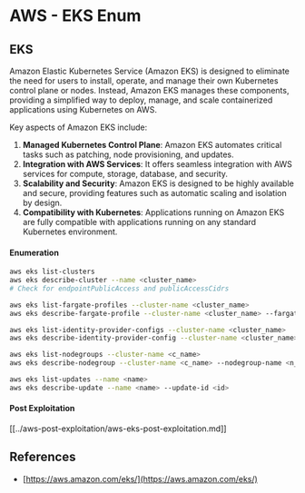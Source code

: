 # AWS - EKS Enum

## EKS

Amazon Elastic Kubernetes Service (Amazon EKS) is designed to eliminate the need for users to install, operate, and manage their own Kubernetes control plane or nodes. Instead, Amazon EKS manages these components, providing a simplified way to deploy, manage, and scale containerized applications using Kubernetes on AWS.

Key aspects of Amazon EKS include:

1. **Managed Kubernetes Control Plane**: Amazon EKS automates critical tasks such as patching, node provisioning, and updates.
2. **Integration with AWS Services**: It offers seamless integration with AWS services for compute, storage, database, and security.
3. **Scalability and Security**: Amazon EKS is designed to be highly available and secure, providing features such as automatic scaling and isolation by design.
4. **Compatibility with Kubernetes**: Applications running on Amazon EKS are fully compatible with applications running on any standard Kubernetes environment.

#### Enumeration

```bash
aws eks list-clusters
aws eks describe-cluster --name <cluster_name>
# Check for endpointPublicAccess and publicAccessCidrs

aws eks list-fargate-profiles --cluster-name <cluster_name>
aws eks describe-fargate-profile --cluster-name <cluster_name> --fargate-profile-name <prof_name>

aws eks list-identity-provider-configs --cluster-name <cluster_name>
aws eks describe-identity-provider-config --cluster-name <cluster_name> --identity-provider-config <p_config>

aws eks list-nodegroups --cluster-name <c_name>
aws eks describe-nodegroup --cluster-name <c_name> --nodegroup-name <n_name>

aws eks list-updates --name <name>
aws eks describe-update --name <name> --update-id <id>
```

#### Post Exploitation

[[../aws-post-exploitation/aws-eks-post-exploitation.md]]

## References

- [https://aws.amazon.com/eks/](https://aws.amazon.com/eks/)

